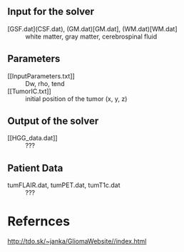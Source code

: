 ## Input for the solver

<dl>
  <dt>[GSF.dat](CSF.dat), (GM.dat)[GM.dat], (WM.dat)[WM.dat]</dt>
  <dd>white matter, gray matter,  cerebrospinal fluid</dd>
</dl>

## Parameters

<dl>
  <dt>[[InputParameters.txt]]</dt>
  <dd>Dw, rho, tend</dd>
  
  <dt>[[TumorIC.txt]]</dt>
  <dd>initial position of the tumor (x, y, z)</dd>
</dl>

## Output of the solver

<dl>
  <dt>[[HGG_data.dat]]</dt>
  <dd>???</dd>
</dl>

## Patient Data

<dl>
  <dt>tumFLAIR.dat, tumPET.dat, tumT1c.dat</dt>
  <dd>???</dd>
</dl>

# Refernces

<http://tdo.sk/~janka/GliomaWebsite//index.html>
